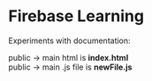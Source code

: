 # Firebase Learning
Experiments with documentation:

public -> main html is **index.html**\
public -> main .js file is **newFile.js**

